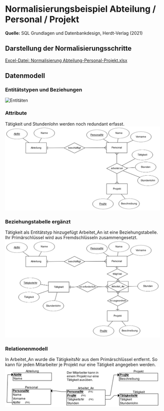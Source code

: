 # Normalisierungsbeispiel Abteilung / Personal / Projekt

**Quelle:** SQL Grundlagen und Datenbankdesign, Herdt-Verlag (2021)

## Darstellung der Normalisierungsschritte

[Excel-Datei: Normalisierung Abteilung-Personal-Projekt.xlsx](./Normalisierung%20Abteilung-Personal-Projekt.xlsx)

## Datenmodell

### Entitätstypen und Beziehungen

![Entitäten](./Grafiken/Normalisierungsbeispiel%20Step%201%20Entit%C3%A4ten.png)

### Attribute

Tätigkeit und Stundenlohn werden noch redundant erfasst.
![Attribute](./Grafiken/Normalisierungsbeispiel%20Step%202%20Attribute.png)

### Beziehungstabelle ergänzt

Tätigkeit als Entitätstyp hinzugefügt
Arbeitet_An ist eine Beziehungstabelle.
Ihr Primärschlüssel wird aus Fremdschlüsseln zusammengesetzt.
![Neue Entität: Tätigkeit](./Grafiken/Normalisierungsbeispiel%20Step%203%20Entit%C3%A4t%20T%C3%A4tigkeit.png)

### Relationenmodell

In Arbeitet_An wurde die TätigkeitsNr aus dem Primärschlüssel entfernt.
So kann für jeden Mitarbeiter je Projekt nur eine Tätigkeit angegeben werden.
![Relationenmodell](./Grafiken/Normalisierungsbeispiel%20Step%204%20Relationenmodell.png)
